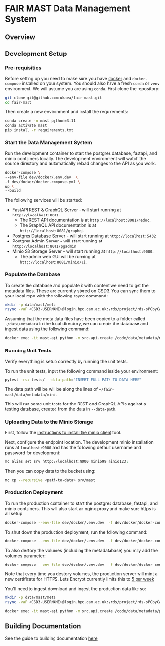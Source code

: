 # FAIR MAST Data Management System

## Overview


## Development Setup

### Pre-requisities

Before setting up you need to make sure you have [docker](https://www.docker.com/get-started/) and `docker-compose` installed on your system.
You should also have a fresh `conda` or `venv` environment. We will assume you are using `conda`. First clone the repository:

```bash
git clone git@github.com:ukaea/fair-mast.git
cd fair-mast
```

Then create a new environment and install the requirements:

```bash
conda create -n mast python=3.11
conda activate mast
pip install -r requirements.txt
```

### Start the Data Management System
Run the development container to start the postgres database, fastapi, and minio containers locally. The development environment will watch the source directory and automatically reload changes to the API as you work.

```bash
docker-compose \
--env-file dev/docker/.env.dev  \
-f dev/docker/docker-compose.yml \
up \
--build
```

The following services will be started:

 - FastAPI REST & GraphQL Server - will start running at `http://localhost:8081`. 
    - The REST API documentation is at `http://localhost:8081/redoc`. 
    - The GraphQL API documentation is at `http://localhost:8081/graphql`.
 - Postgres Database Server - will start running at `http://localhost:5432`
 - Postgres Admin Server - will start running at `http://localhost:8081/pgadmin`
 - Minio S3 Storage Server - will start running at `http://localhost:9000`.
    - The admin web GUI will be running at `http://localhost:8081/minio/ui`. 

### Populate the Database
To create the database and populate it with content we need to get the metadata files. These are currently stored on CSD3. You can sync them to your local repo with the following rsync command:


```bash
mkdir -p data/mast/meta
rsync -vaP <CSD3-USERNAME>@login.hpc.cam.ac.uk:/rds/project/rds-sPGbyCAPsJI/archive/metadata data/
```

Assuming that the meta data files have been copied to a folder called `./data/metadata` in the local directory, we can 
create the database and ingest data using the following command:

```bash
docker exec -it mast-api python -m src.api.create /code/data/metadata/mini
```

### Running Unit Tests
Verify everything is setup correctly by running the unit tests.

To run the unit tests, input the following command inside your environment:

```bash
pytest -rsx tests/ --data-path="INSERT FULL PATH TO DATA HERE"
```

The data path will be will be along the lines of `~/fair-mast/data/metadata/mini`.

This will run some unit tests for the REST and GraphQL APIs against a testing database, created from the data in `--data-path`. 

### Uploading Data to the Minio Storage

First, follow the [instructions to install the minio client](https://min.io/docs/minio/linux/reference/minio-mc.html) tool.

Next, configure the endpoint location. The development minio installation runs at `localhost:9000` and has the following default username and password for development:

```bash
mc alias set srv http://localhost:9000 minio99 minio123;
```

Then you can copy data to the bucket using:

```bash
mc cp --recursive <path-to-data> srv/mast
```


### Production Deployment

To run the production container to start the postgres database, fastapi, and minio containers. This will also start an nginx proxy and make sure https is all setup

```bash
docker-compose --env-file dev/docker/.env.dev  -f dev/docker/docker-compose.yml -f dev/docker/docker-compose-prod.yml up --build --force-recreate --remove-orphans -d
```

To shut down the production deployment, run the following command:

```bash
docker-compose --env-file dev/docker/.env.dev  -f dev/docker/docker-compose.yml -f dev/docker/docker-compose-prod.yml down
```

To also destory the volumes (including the metadatabase) you may add the volumes parameter:
```bash
docker-compose --env-file dev/docker/.env.dev  -f dev/docker/docker-compose.yml -f dev/docker/docker-compose-prod.yml down --volumes
```

Note that every time you destory volumes, the production server will mint a new certificate for HTTPS. Lets Encrypt currently limits this to [5 per week](https://letsencrypt.org/docs/duplicate-certificate-limit/)

You'll need to ingest download and ingest the production data like so:

```bash
mkdir -p data/mast/meta
rsync -vaP <CSD3-USERNAME>@login.hpc.cam.ac.uk:/rds/project/rds-sPGbyCAPsJI/archive/metadata data/
```

```bash
docker exec -it mast-api python -m src.api.create /code/data/metadata/prod
```

## Building Documentation

See the guide to building documentation [here](./docs/README.md)
